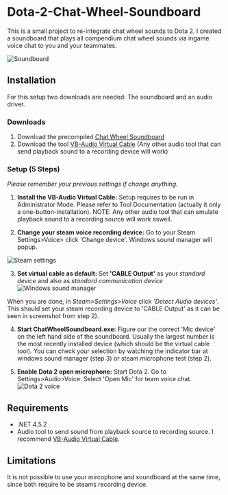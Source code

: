 # Dota-2-Chat-Wheel-Soundboard
This is a small project to re-integrate chat wheel sounds to Dota 2.
I created a soundboard that plays all compendium chat wheel sounds via ingame voice chat to you and your teammates.

![Soundboard](https://github.com/derdanielb/Dota-2-Chat-Wheel-Soundboard/raw/master/readme/application.png "Soundboard")

## Installation
For this setup two downloads are needed: The soundboard and an audio driver.
### Downloads

1. Download the precompiled [Chat Wheel Soundboard](https://github.com/derdanielb/Dota-2-Chat-Wheel-Soundboard/releases/download/1.0/ChatWheelSoundboard.zip)
2. Download the tool [VB-Audio Virtual Cable](https://www.vb-audio.com/Cable/index.htm#DownloadCable)
(Any other audio tool that can send playback sound to a recording device will work)

### Setup (5 Steps)

*Please remember your previous settings if change anything.*

1. __Install the **VB-Audio Virtual Cable**:__ 
Setup requires to be run in Administrator Mode. Please refer to Tool Documentation (actually it only a one-button-installation).
NOTE: Any other audio tool that can emulate playback sound to a recording source will work aswell.


2. __Change your steam voice recording device:__
Go to your Steam Settings>Voice> click 'Change device'. Windows sound manager will popup. 

![Steam settings](https://github.com/derdanielb/Dota-2-Chat-Wheel-Soundboard/raw/master/readme/steam_audio.png "Steam settings")


3. __Set virtual cable as default:__
Set **'CABLE Output'** as your *standard device* and also as *standard communication device*
![Windows sound manager](https://github.com/derdanielb/Dota-2-Chat-Wheel-Soundboard/raw/master/readme/windows_sound.png "Windows sound manager")

When you are done, in *Steam>Settings>Voice* click *'Detect Audio devices'*. This should set your steam recording device to 'CABLE Output' as it can be seen in screenshot from step 2). 


4. __Start ChatWheelSoundboard.exe:__
Figure our the correct 'Mic device' on the left hand side of the soundboard.
Usually the largest number is the most recently installed device (which should be the virtual cable tool).
You can check your selection by watching the indicator bar at windows sound manager (step 3) or steam microphone test (step 2).

5. __Enable Dota 2 open microphone:__
Start Dota 2. Go to Settings>Audio>Voice: Select 'Open Mic' for team voice chat.
![Dota 2 voice](https://github.com/derdanielb/Dota-2-Chat-Wheel-Soundboard/raw/master/readme/dota2_audiosetting_s.png "Dota 2 voice")

## Requirements
- .NET 4.5.2
- Audio tool to send sound from playback source to recording source. I recommend [VB-Audio Virtual Cable](https://www.vb-audio.com/Cable/index.htm#DownloadCable).

## Limitations
It is not possible to use your mircophone and soundboard at the same time, since both require to be steams recording device.
